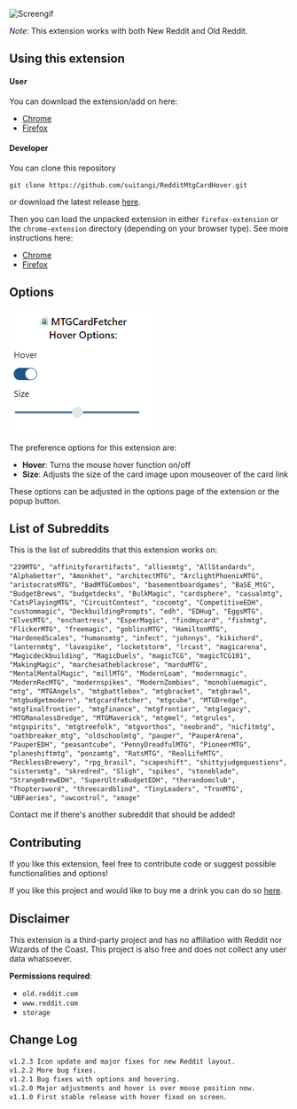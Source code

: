 
![Screengif](https://raw.githubusercontent.com/suitangi/RedditMtgCardHover/master/docs/img/reddithover.gif)

*Note*: This extension works with both New Reddit and Old Reddit.

## Using this extension

#### User
You can download the extension/add on here:
- [Chrome]()
- [Firefox]()


#### Developer
You can clone this repository
```
git clone https://github.com/suitangi/RedditMtgCardHover.git
```

or download the latest release [here](https://github.com/suitangi/RedditMtgCardHover/releases).


Then you can load the unpacked extension in either `firefox-extension` or the `chrome-extension` directory (depending on your browser type).
See more instructions here:
- [Chrome](https://webkul.com/blog/how-to-install-the-unpacked-extension-in-chrome/)
- [Firefox](https://extensionworkshop.com/documentation/develop/temporary-installation-in-firefox/)


## Options
![Screenshot](https://raw.githubusercontent.com/suitangi/RedditMtgCardHover/master/docs/img/Options.png)

The preference options for this extension are:
- **Hover**: Turns the mouse hover function on/off
- **Size**: Adjusts the size of the card image upon mouseover of the card link

These options can be adjusted in the options page of the extension or the popup button.

## List of Subreddits
This is the list of subreddits that this extension works on:
```
"239MTG", "affinityforartifacts", "alliesmtg", "AllStandards", "Alphabetter", "Amonkhet", "architectMTG", "ArclightPhoenixMTG", "aristocratsMTG", "BadMTGCombos", "basementboardgames", "BaSE_MtG", "BudgetBrews", "budgetdecks", "BulkMagic", "cardsphere", "casualmtg", "CatsPlayingMTG", "CircuitContest", "cocomtg", "CompetitiveEDH", "custommagic", "DeckbuildingPrompts", "edh", "EDHug", "EggsMTG", "ElvesMTG", "enchantress", "EsperMagic", "findmycard", "fishmtg", "FlickerMTG", "freemagic", "goblinsMTG", "HamiltonMTG", "HardenedScales", "humansmtg", "infect", "johnnys", "kikichord", "lanternmtg", "lavaspike", "locketstorm", "lrcast", "magicarena", "Magicdeckbuilding", "MagicDuels", "magicTCG", "magicTCG101", "MakingMagic", "marchesatheblackrose", "marduMTG", "MentalMentalMagic", "millMTG", "ModernLoam", "modernmagic", "ModernRecMTG", "modernspikes", "ModernZombies", "monobluemagic", "mtg", "MTGAngels", "mtgbattlebox", "mtgbracket", "mtgbrawl", "mtgbudgetmodern", "mtgcardfetcher", "mtgcube", "MTGDredge", "mtgfinalfrontier", "mtgfinance", "mtgfrontier", "mtglegacy", "MTGManalessDredge", "MTGMaverick", "mtgmel", "mtgrules", "mtgspirits", "mtgtreefolk", "mtgvorthos", "neobrand", "nicfitmtg", "oathbreaker_mtg", "oldschoolmtg", "pauper", "PauperArena", "PauperEDH", "peasantcube", "PennyDreadfulMTG", "PioneerMTG", "planeshiftmtg", "ponzamtg", "RatsMTG", "RealLifeMTG", "RecklessBrewery", "rpg_brasil", "scapeshift", "shittyjudgequestions", "sistersmtg", "skredred", "Sligh", "spikes", "stoneblade", "StrangeBrewEDH", "SuperUltraBudgetEDH", "therandomclub", "Thoptersword", "threecardblind", "TinyLeaders", "TronMTG", "UBFaeries", "uwcontrol", "xmage"
```
Contact me if there's another subreddit that should be added!

## Contributing
If you like this extension, feel free to contribute code or suggest possible functionalities and options!

If you like this project and would like to buy me a drink you can do so [here](https://www.buymeacoffee.com/suitangi).

## Disclaimer
This extension is a third-party project and has no affiliation with Reddit nor Wizards of the Coast.
This project is also free and does not collect any user data whatsoever.

**Permissions required**:
- `old.reddit.com`
- `www.reddit.com`
- `storage`

## Change Log
```
v1.2.3 Icon update and major fixes for new Reddit layout.
v1.2.2 More bug fixes.
v1.2.1 Bug fixes with options and hovering.
v1.2.0 Major adjustments and hover is over mouse position now.
v1.1.0 First stable release with hover fixed on screen.
```
